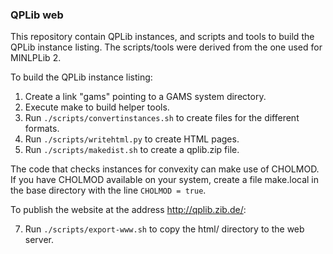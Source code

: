 ### QPLib web

This repository contain QPLib instances, and scripts and tools to build the QPLib instance listing. The scripts/tools were derived from the one used for MINLPLib 2.

To build the QPLib instance listing:

1. Create a link "gams" pointing to a GAMS system directory.
2. Execute make to build helper tools.
3. Run ```./scripts/convertinstances.sh``` to create files for the different formats.
5. Run ```./scripts/writehtml.py``` to create HTML pages.
6. Run ```./scripts/makedist.sh``` to create a qplib.zip file.

The code that checks instances for convexity can make use of CHOLMOD.
If you have CHOLMOD available on your system, create a file make.local
in the base directory with the line ```CHOLMOD = true```.

To publish the website at the address http://qplib.zib.de/:

7. Run ```./scripts/export-www.sh``` to copy the html/ directory to the web server.
